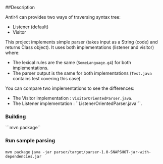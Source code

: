 ##Description

Antlr4 can provides two ways of traversing syntax tree:
 * Listener (default)
 * Visitor

This project implements simple parser (takes input as a String (code) and returns Class object).
It uses both implementations (listener and visitor) where:
  * The lexical rules are the same (```SomeLanguage.g4```) for both implementations.
  * The parser output is the same for both implementations (```Test.java``` contains test covering this case)

You can compare two implementations to see the differences:
  * The Visitor implementation : ```VisitorOrientedParser.java```.
  * The Listener implementation : ``ListenerOrientedParser.java```.

### Building
```mvn package``

### Run sample parsing
```mvn package```
```java -jar parser/target/parser-1.0-SNAPSHOT-jar-with-dependencies.jar```
